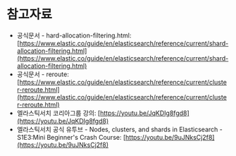 # 참고자료

* 공식문서 - hard-allocation-filtering.html: [https://www.elastic.co/guide/en/elasticsearch/reference/current/shard-allocation-filtering.html](https://www.elastic.co/guide/en/elasticsearch/reference/current/shard-allocation-filtering.html)
* 공식문서 - reroute: [https://www.elastic.co/guide/en/elasticsearch/reference/current/cluster-reroute.html](https://www.elastic.co/guide/en/elasticsearch/reference/current/cluster-reroute.html)
* 엘라스틱서치 코리아그룹 강의: [https://youtu.be/JqKDIg8fgd8](https://youtu.be/JqKDIg8fgd8)
* 엘라스틱서치 공식 유투브 - Nodes, clusters, and shards in Elasticsearch - S1E3:Mini Beginner's Crash Course: [https://youtu.be/9uJNksCj2f8](https://youtu.be/9uJNksCj2f8)

